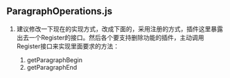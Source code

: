 ## ParagraphOperations.js

1. 建议修改一下现在的实现方式，改成下面的，采用注册的方式，插件这里暴露出去一个Register的接口。然后各个要支持删除功能的插件，主动调用Register接口来实现里面要求的方法：

   1. getParagraphBegin
   2. getParagraphEnd

   